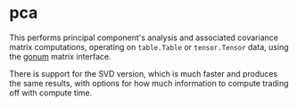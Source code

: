 # pca

This performs principal component's analysis and associated covariance matrix computations, operating on `table.Table` or `tensor.Tensor` data, using the [gonum](https://github.com/gonum/gonum) matrix interface.

There is support for the SVD version, which is much faster and produces the same results, with options for how much information to compute trading off with compute time.


